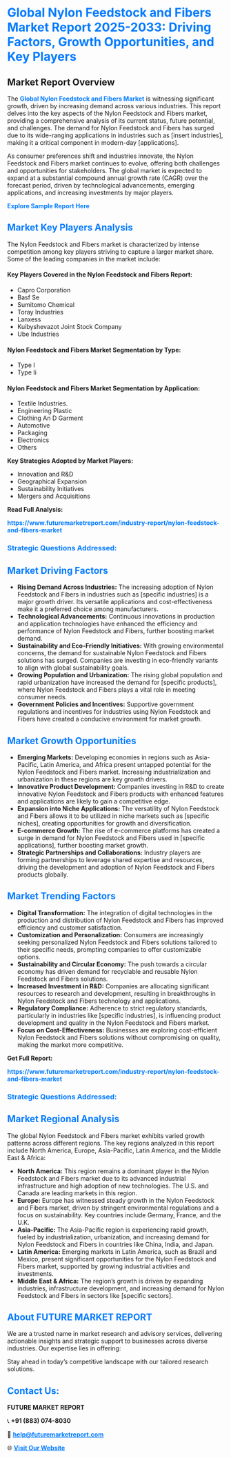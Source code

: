 <h1 style="color: #007BFF;">Global Nylon Feedstock and Fibers Market Report 2025-2033: Driving Factors, Growth Opportunities, and Key Players</h1>

<section id="overview">
<h2>Market Report Overview</h2>
<p>The <a href="https://www.futuremarketreport.com/industry-report/nylon-feedstock-and-fibers-market" style="color: #007BFF; text-decoration: none;"><strong>Global Nylon Feedstock and Fibers Market</strong></a> is witnessing significant growth, driven by increasing demand across various industries. This report delves into the key aspects of the Nylon Feedstock and Fibers market, providing a comprehensive analysis of its current status, future potential, and challenges. The demand for Nylon Feedstock and Fibers has surged due to its wide-ranging applications in industries such as [insert industries], making it a critical component in modern-day [applications].</p>
<p>As consumer preferences shift and industries innovate, the Nylon Feedstock and Fibers market continues to evolve, offering both challenges and opportunities for stakeholders. The global market is expected to expand at a substantial compound annual growth rate (CAGR) over the forecast period, driven by technological advancements, emerging applications, and increasing investments by major players.</p>
</section>

<section id="overview">
<p><a href="https://www.futuremarketreport.com/request-sample/reportId=31354" style="color: #007BFF; text-decoration: none;"><strong>Explore Sample Report Here</strong></a></p>
</section>

<section id="key-players">
<h2 style="color: #007BFF;">Market Key Players Analysis</h2>
<p>The Nylon Feedstock and Fibers market is characterized by intense competition among key players striving to capture a larger market share. Some of the leading companies in the market include:</p>
<h4>Key Players Covered in the Nylon Feedstock and Fibers Report:</h4>
<ul><li>Capro Corporation</li><li>Basf Se</li><li>Sumitomo Chemical</li><li>Toray Industries</li><li>Lanxess</li><li>Kuibyshevazot Joint Stock Company</li><li>Ube Industries</li></ul>
<h4>Nylon Feedstock and Fibers Market Segmentation by Type:</h4>
<ul><li>Type I</li><li>Type Ii</li></ul>

<h4>Nylon Feedstock and Fibers Market Segmentation by Application:</h4>
<ul><li>Textile Industries.</li><li>Engineering Plastic</li><li>Clothing An D Garment</li><li>Automotive</li><li>Packaging</li><li>Electronics</li><li>Others</li></ul>
<p><strong>Key Strategies Adopted by Market Players:</strong></p>
<ul>
<li>Innovation and R&D</li>
<li>Geographical Expansion</li>
<li>Sustainability Initiatives</li>
<li>Mergers and Acquisitions</li>
</ul>
</section>

<section>
<p><strong>Read Full Analysis: </strong></p><a href="https://www.futuremarketreport.com/industry-report/nylon-feedstock-and-fibers-market" style="color: #007BFF; text-decoration: none;"><strong>https://www.futuremarketreport.com/industry-report/nylon-feedstock-and-fibers-market</strong></a>
<h3 style="color: #007BFF;">Strategic Questions Addressed:</h3>
</section>

<section id="driving-factors">
<h2 style="color: #007BFF;">Market Driving Factors</h2>
<ul>
<li><strong>Rising Demand Across Industries:</strong> The increasing adoption of Nylon Feedstock and Fibers in industries such as [specific industries] is a major growth driver. Its versatile applications and cost-effectiveness make it a preferred choice among manufacturers.</li>
<li><strong>Technological Advancements:</strong> Continuous innovations in production and application technologies have enhanced the efficiency and performance of Nylon Feedstock and Fibers, further boosting market demand.</li>
<li><strong>Sustainability and Eco-Friendly Initiatives:</strong> With growing environmental concerns, the demand for sustainable Nylon Feedstock and Fibers solutions has surged. Companies are investing in eco-friendly variants to align with global sustainability goals.</li>
<li><strong>Growing Population and Urbanization:</strong> The rising global population and rapid urbanization have increased the demand for [specific products], where Nylon Feedstock and Fibers plays a vital role in meeting consumer needs.</li>
<li><strong>Government Policies and Incentives:</strong> Supportive government regulations and incentives for industries using Nylon Feedstock and Fibers have created a conducive environment for market growth.</li>
</ul>
</section>

<section id="growth-opportunities">
<h2 style="color: #007BFF;">Market Growth Opportunities</h2>
<ul>
<li><strong>Emerging Markets:</strong> Developing economies in regions such as Asia-Pacific, Latin America, and Africa present untapped potential for the Nylon Feedstock and Fibers market. Increasing industrialization and urbanization in these regions are key growth drivers.</li>
<li><strong>Innovative Product Development:</strong> Companies investing in R&D to create innovative Nylon Feedstock and Fibers products with enhanced features and applications are likely to gain a competitive edge.</li>
<li><strong>Expansion into Niche Applications:</strong> The versatility of Nylon Feedstock and Fibers allows it to be utilized in niche markets such as [specific niches], creating opportunities for growth and diversification.</li>
<li><strong>E-commerce Growth:</strong> The rise of e-commerce platforms has created a surge in demand for Nylon Feedstock and Fibers used in [specific applications], further boosting market growth.</li>
<li><strong>Strategic Partnerships and Collaborations:</strong> Industry players are forming partnerships to leverage shared expertise and resources, driving the development and adoption of Nylon Feedstock and Fibers products globally.</li>
</ul>
</section>

<section id="trending-factors">
<h2 style="color: #007BFF;">Market Trending Factors</h2>
<ul>
<li><strong>Digital Transformation:</strong> The integration of digital technologies in the production and distribution of Nylon Feedstock and Fibers has improved efficiency and customer satisfaction.</li>
<li><strong>Customization and Personalization:</strong> Consumers are increasingly seeking personalized Nylon Feedstock and Fibers solutions tailored to their specific needs, prompting companies to offer customizable options.</li>
<li><strong>Sustainability and Circular Economy:</strong> The push towards a circular economy has driven demand for recyclable and reusable Nylon Feedstock and Fibers solutions.</li>
<li><strong>Increased Investment in R&D:</strong> Companies are allocating significant resources to research and development, resulting in breakthroughs in Nylon Feedstock and Fibers technology and applications.</li>
<li><strong>Regulatory Compliance:</strong> Adherence to strict regulatory standards, particularly in industries like [specific industries], is influencing product development and quality in the Nylon Feedstock and Fibers market.</li>
<li><strong>Focus on Cost-Effectiveness:</strong> Businesses are exploring cost-efficient Nylon Feedstock and Fibers solutions without compromising on quality, making the market more competitive.</li>
</ul>
</section>

<section>
<p><strong>Get Full Report: </strong></p><a href="https://www.futuremarketreport.com/industry-report/nylon-feedstock-and-fibers-market" style="color: #007BFF; text-decoration: none;"><strong>https://www.futuremarketreport.com/industry-report/nylon-feedstock-and-fibers-market</strong></a>
<h3 style="color: #007BFF;">Strategic Questions Addressed:</h3>
</section>


<section id="regional-analysis">
<h2 style="color: #007BFF;">Market Regional Analysis</h2>
<p>The global Nylon Feedstock and Fibers market exhibits varied growth patterns across different regions. The key regions analyzed in this report include North America, Europe, Asia-Pacific, Latin America, and the Middle East & Africa:</p>
<ul>
<li><strong>North America:</strong> This region remains a dominant player in the Nylon Feedstock and Fibers market due to its advanced industrial infrastructure and high adoption of new technologies. The U.S. and Canada are leading markets in this region.</li>
<li><strong>Europe:</strong> Europe has witnessed steady growth in the Nylon Feedstock and Fibers market, driven by stringent environmental regulations and a focus on sustainability. Key countries include Germany, France, and the U.K.</li>
<li><strong>Asia-Pacific:</strong> The Asia-Pacific region is experiencing rapid growth, fueled by industrialization, urbanization, and increasing demand for Nylon Feedstock and Fibers in countries like China, India, and Japan.</li>
<li><strong>Latin America:</strong> Emerging markets in Latin America, such as Brazil and Mexico, present significant opportunities for the Nylon Feedstock and Fibers market, supported by growing industrial activities and investments.</li>
<li><strong>Middle East & Africa:</strong> The region’s growth is driven by expanding industries, infrastructure development, and increasing demand for Nylon Feedstock and Fibers in sectors like [specific sectors].</li>
</ul>
</section>

<footer>
<h2 style="color: #007BFF;">About FUTURE MARKET REPORT</h2>
<p>We are a trusted name in market research and advisory services, delivering actionable insights and strategic support to businesses across diverse industries. Our expertise lies in offering:</p>

<p>Stay ahead in today’s competitive landscape with our tailored research solutions.</p>

<h2 style="color: #007BFF;">Contact Us:</h2>
<p><strong>FUTURE MARKET REPORT</strong></p>
<p>📞 <strong>+91 (883) 074-8030</strong></p>
<p>📧 <strong><a href="mailto:help@futuremarketreport.com" style="color: #007BFF;">help@futuremarketreport.com</a></strong></p>
<p>🌐 <strong><a href="https://www.futuremarketreport.com/" style="color: #007BFF;">Visit Our Website</a></strong></p>
</footer>